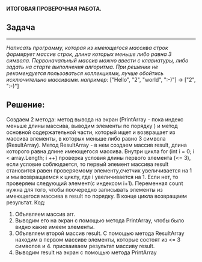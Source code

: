 **ИТОГОВАЯ ПРОВЕРОЧНАЯ РАБОТА.**

## Задача
______________
*Написать программу, которая из имеющегося массива строк формирует массив строк, длина которых меньше либо равна 3 символа.*
*Первоначальный массив можно ввести с клавиатуры, либо задать на старте выполнения алгоритма.*
*При решении не рекомендуется пользоваться коллекциями, лучше обойтись исключительно массивами.*
*например:* 
["Hello", "2", "world", ":-)"] -> ["2", ":-)"]

## Решение:

Создаем 2 метода:
 метод вывода на экран (PrintArray - пока индекс меньше длины массива, выводим элементы по порядку ) 
 и метод основной содержательной части, который ищет и возвращает из массива элементы, в которых меньше либо равно 3 символа (ResultArray). 
Метод ResultArray - в нем создаем массив result, длина которого равна длине имеющегося массива. Внутри цикла for (int i = 0; i < array.Length; i ++) проверка условия длины первого элемента (<= 3), если условие соблюдается, то первый элемент массива result становится равен проверяемому элементу,счетчик увеличивается на 1 и мы возвращаемся к циклу, где i увеличивается на 1. Если нет, то проверяем следующий элемент(с индексом i+1). Переменная count нужна для того, чтобы поочередно записывать элементы из имеющегося массива в result по порядку. В конце цикла возвращаем результат.
Код:
1. Объявляем массив arr. 
2. Выводим его на экран с помощью метода PrintArray, чтобы было видно какие имеем элементы.
3. Объявляем второй массив result. С помощью метода ResultArray находим в первом массиве элементы, которые состоят из <= 3 символов и 4. присваиваем результат массиву result.
4. Выводим result на экран с помощью метода PrintArray


